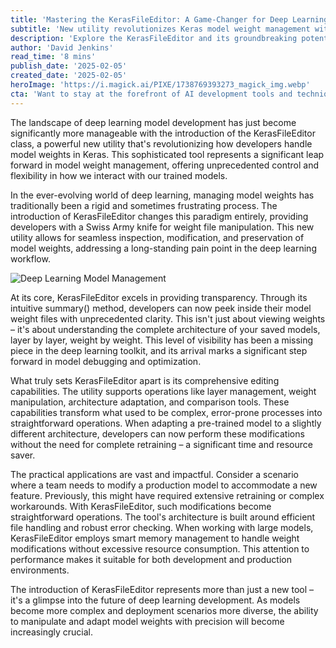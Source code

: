 ```yaml
---
title: 'Mastering the KerasFileEditor: A Game-Changer for Deep Learning Model Management'
subtitle: 'New utility revolutionizes Keras model weight management with powerful editing capabilities'
description: 'Explore the KerasFileEditor and its groundbreaking potential to revolutionize deep learning model management by offering powerful and flexible editing capabilities for Keras model weights. From inspection to modification, see how this tool transforms processes in AI development.'
author: 'David Jenkins'
read_time: '8 mins'
publish_date: '2025-02-05'
created_date: '2025-02-05'
heroImage: 'https://i.magick.ai/PIXE/1738769393273_magick_img.webp'
cta: 'Want to stay at the forefront of AI development tools and techniques? Follow us on LinkedIn for regular updates on groundbreaking technologies like KerasFileEditor and more insights into the future of deep learning.'
---
```


The landscape of deep learning model development has just become significantly more manageable with the introduction of the KerasFileEditor class, a powerful new utility that's revolutionizing how developers handle model weights in Keras. This sophisticated tool represents a significant leap forward in model weight management, offering unprecedented control and flexibility in how we interact with our trained models.

In the ever-evolving world of deep learning, managing model weights has traditionally been a rigid and sometimes frustrating process. The introduction of KerasFileEditor changes this paradigm entirely, providing developers with a Swiss Army knife for weight file manipulation. This new utility allows for seamless inspection, modification, and preservation of model weights, addressing a long-standing pain point in the deep learning workflow.

![Deep Learning Model Management](https://magick.ai/images/keras-file-editor-hero.jpg)

At its core, KerasFileEditor excels in providing transparency. Through its intuitive summary() method, developers can now peek inside their model weight files with unprecedented clarity. This isn't just about viewing weights – it's about understanding the complete architecture of your saved models, layer by layer, weight by weight. This level of visibility has been a missing piece in the deep learning toolkit, and its arrival marks a significant step forward in model debugging and optimization.

What truly sets KerasFileEditor apart is its comprehensive editing capabilities. The utility supports operations like layer management, weight manipulation, architecture adaptation, and comparison tools. These capabilities transform what used to be complex, error-prone processes into straightforward operations. When adapting a pre-trained model to a slightly different architecture, developers can now perform these modifications without the need for complete retraining – a significant time and resource saver.

The practical applications are vast and impactful. Consider a scenario where a team needs to modify a production model to accommodate a new feature. Previously, this might have required extensive retraining or complex workarounds. With KerasFileEditor, such modifications become straightforward operations. The tool's architecture is built around efficient file handling and robust error checking. When working with large models, KerasFileEditor employs smart memory management to handle weight modifications without excessive resource consumption. This attention to performance makes it suitable for both development and production environments.

The introduction of KerasFileEditor represents more than just a new tool – it's a glimpse into the future of deep learning development. As models become more complex and deployment scenarios more diverse, the ability to manipulate and adapt model weights with precision will become increasingly crucial.